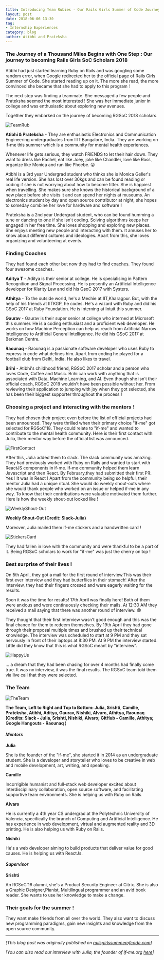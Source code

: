 ```yaml
---
title: Introducing Team Rubies - Our Rails Girls Summer of Code Journey
layout: post
date: 2018-06-06 13:30
tag:
- Internship Experiences
category: blog
author: Atibhi and Prateksha
---
```


### **The Journey of a Thousand Miles Begins with One Step : Our journey to becoming Rails Girls SoC Scholars 2018**

Atibhi had just started learning Ruby on Rails and was googling some random error, when Google redirected her to the official page of Rails Girls Summer of Code.
She started reading up on it. The more she read, the more convinced she became that she had to apply to this program !

The next step was finding a teammate. She messaged a few people and Prateksha seemed the most interested ! She was her immediate junior in college and was enthusiastic about exploring new avenues.

Together they embarked on the journey of becoming RGSoC 2018 scholars.

![TeamRub](https://asquare14.github.io/assets/images/2018-07-30-TeamRubies.jpeg)

**Atibhi & Prateksha** - They are enthusiastic Electronics and Communication Engineering undergraduates from IIIT Bangalore, India. They are working on if-me this summer which is a community for mental health experiences.

Whenever life gets serious, they watch FRIENDS to let their hair down. They want to dress like Rachel, eat like Joey, joke like Chandler, love like Ross, organize like Monica and run like Phoebe. :stuck_out_tongue:

Atibhi is a 3rd year Undergrad student who thinks she is Monica Geller's real life version. She has lost over 30kgs and can be found reading or coding if she is not worrying about how to become fitter. She is happiest when travelling. She makes sure she knows the historical background of a new place before she visits it and can spend her nights at museums.
An electronics student by day and open source contributor at night, she hopes to someday combine her love for hardware and software !

Prateksha is a 2nd year Undergrad student, who can be found humming a tune or dancing to one if she isn't coding. Solving algorithms keeps her engaged in her free time. She loves shopping and exploring new places. She enjoys meeting new people and interacting with them. It amuses her to know about different cultures and ideologies. Apart from this, she loves organizing and volunteering at events.

### **Finding Coaches**

They had found each other but now they had to find coaches. They found four awesome coaches.

**Aditya T** - Aditya is their senior at college. He is specialising in Pattern Recognition and Signal Processing. He is presently an Artificial Intelligence developer for Klarity Law and did his GsoC 2017 with Systers.

**Athitya** - To the outside world, he's a Mechie at IIT,Kharagpur. But, with the help of his friends at IITKGP, he codes. He's a wizard with Ruby and did his GSoC 2017 at Ruby Foundation. He is interning at Intuit this summer.

**Gaurav** - Gaurav is their super senior at college who interned at Microsoft this summer. He is a coding enthusiast and a proficient web developer. He works on how Machine Perception can help us reach from Artificial Narrow Intelligence to Artificial General Intelligence. He did his GSoC 2017 at Berkman Centre.

**Raounaq** - Raounaq is a passionate software developer who uses Ruby to express in code what defines him. Apart from coding he played for a football club from Delhi, India. He also likes to travel.

**Brihi** - Atibhi's childhood friend, RGSoC 2017 scholar and a person who loves Code, Coffee and Music. Brihi can work with anything that is associated with Data, Machine Learning, and AI. Even though she isn't their official coach, RGSoC 2018 wouldn't have been possible without her. From reviewing their application to jumping with joy when they got selected, she has been their biggest supporter throughout the process !

### **Choosing a project and interacting with the mentors !**

They had chosen their project even before the list of official projects had been announced. They were thrilled when their primary choice "if-me" got selected for RGSoC'18.
They could relate to "if-me" and wanted to contribute to the mental health community. Here is their first contact with Julia, their mentor way before the official list was announced.

![FirstContact](https://asquare14.github.io/assets/images/2018-07-30-TeamRubies-FirstContact.png)


After this, Julia added them to slack. The slack community was amazing. They had previously worked with Ruby on Rails and wanted to start with ReactJS components in if-me. If-me community helped them learn Javascript and then React. By February,they had submitted their first PR. Yes ! It was in React !
Apart from the community being so helpful, their mentor Julia had a unique ritual. She would do weekly shout-outs where she would thank people who worked on an issue or helped if-me in any way.
To know that their contributions were valuable motivated them further.
Here is how the weekly shout-out looked like !

![WeeklyShout-Out](https://asquare14.github.io/assets/images/2018-07-30-TeamRubies-WeeklyShoutouts.png)
<div class="image-credits"><b>Weekly Shout-Out (Credit: Slack-Julia)</b></div>

Moreover, Julia mailed them if-me stickers and a handwritten card !

![StickersCard](https://asquare14.github.io/assets/images/2018-07-30-TeamRubies-StickersAndCard.jpeg)


They had fallen in love with the community and were thankful to be a part of it. Being RGSoC scholars to work for "if-me" was just the cherry on top !


### **Best surprise of their lives !**

On 5th April, they got a mail for the first round of interview.This was their first ever interview and they had butterflies in their stomach!
After the interview, they had their fingers crossed and were eagerly waiting for the results.

Soon it was the time for results! 17th April was finally here! Both of them were anxious and were continuously checking their mails. At 12:30 AM they received a mail saying that there was another round of interview. :sweat_smile:

They thought that their first interview wasn't good enough and this was the final chance for them to redeem themselves.
By 19th April they had gone through their proposal multiple times and brushed up their technical knowledge. The interview was scheduled to start at 9 PM and they sat nervously in front of their laptops at 8:30 PM. At 9 PM the interview started. Little did they know that this is what RGSoC meant by "interview".

![HappyUs](https://asquare14.github.io/assets/images/2018-07-30-TeamRubies-HappyUs.jpeg)

... a dream that they had been chasing for over 4 months had finally come true. It was no interview, it was the final results. The RGSoC team told them via live call that they were selected.


### **The Team**

![TheTeam](https://asquare14.github.io/assets/images/2018-07-30-TeamRubies-TheTeam.jpeg)
<div class="image-credits"><b>The Team, Left to Right and Top to Bottom: Julia, Srishti, Camille, Prateksha, Atibhi, Aditya, Gaurav, Nishiki, Alvaro, Athitya, Raounaq (Credits: Slack - Julia, Srishti, Nishiki, Alvaro; GitHub - Camille, Athitya; Google Hangouts - Raounaq )</b></div>

#### ***Mentors***

**Julia**

She is the founder of the "if-me", she started it in 2014 as an undergraduate student. She is a developer and storyteller who loves to be creative in web and mobile development, art, writing, and speaking.

**Camille**

Incorrigible humanist and full-stack web developer excited about interdisciplinary collaboration, open source software, and facilitating supportive team environments. She is helping us with Ruby on Rails.

**Alvaro**

He is currently a 4th year CS undergrad at the Polytechnic University of Valencia, specifically the branch of Computing and Artificial Intelligence. He has experience in web development, virtual and augmented reality and 3D printing. He is also helping us with Ruby on Rails.

**Nishiki**

He's a web developer aiming to build products that deliver value for good causes. He is helping us with ReactJs.

#### ***Supervisor***

**Srishti**

 An RGSoC'16 alumni, she's a Product Security Engineer at Citrix. She is also a Graphic Designer,Pianist, Multilingual programmer and an avid book reader. She wants to use her knowledge to make a change.


### **Their goals for the summer !**

They want make friends from all over the world. They also want to discuss new programming paradigms, gain new insights and knowledge from the open source community.

----

*[This blog post was originally published on [railsgirlssummerofcode.com](https://railsgirlssummerofcode.org/blog/2018-07-30-introducing-team-rubies)]*

*[You can also read our interview with Julia, the founder of if-me.org [here](https://medium.com/ifme/meet-atibhi-and-prateksha-our-rails-summer-of-code-students-f3c2f0742ead)]*